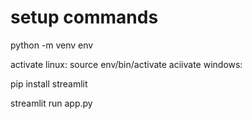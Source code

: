 # setup commands
python -m venv env

activate linux: source env/bin/activate
aciivate windows: 

pip install streamlit

streamlit run app.py
